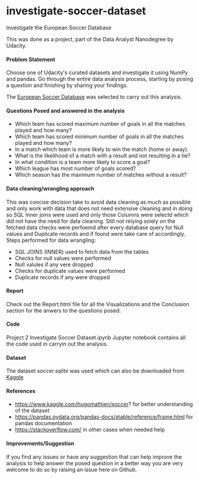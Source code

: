 # investigate-soccer-dataset
Investigate the European Soccer Database

This was done as a project, part of the Data Analyst Nanodegree by Udacity.

#### Problem Statement
Choose one of Udacity's curated datasets and investigate it using NumPy and pandas. Go through the entire data analysis process, starting by posing a question and finishing by sharing your findings.

The [European Soccer Database](https://www.kaggle.com/hugomathien/soccer?) was selected to carry out this analysis.

#### Questions Posed and answered in the analysis
* Which team has scored maximum number of goals in all the matches played and how many?
* Which team has scored minimum number of goals in all the matches played and how many?
* In a match which team is more likely to win the match (home or away).
* What is the likelihood of a match with a result and not resulting in a tie?
* In what condition is a team more likely to score a goal?
* Which league has most number of goals scored?
* Which season has the maximum number of matches without a result?

#### Data cleaning/wrangling approach
This was concise decision take to avoid data cleaning as much as possible and only work with data that does not need extensive cleaning and in doing so SQL Inner joins were used and only those Columns were selectd which did not have the need for data cleaning. Still not relying solely on the fetched data checks were perfoemd after every database query for Null values and Duplicate records and if found were take care of accordingly. Steps performed for data wrangling:

* SQL JOINS (INNER) used to fetch data from the tables
* Checks for null values were performed
* Null valules if any vere dropped
* Checks for duplicate values were performed
* Duplicate records if any were dropped

#### Report
Check out the Report.html file for all the Visualizations and the Conclusion section for the anwers to the questions posed.

#### Code
Project 2 Investigate Soccer Dataset.ipynb Jupyter notebook contains all the code used in carryin out the analysis.

#### Dataset
The dataset *soccer.sqlite* was used which can also be downloaded from [Kaggle](https://www.kaggle.com/hugomathien/soccer?)

#### References
* https://www.kaggle.com/hugomathien/soccer? for better understanding of the dataset
* https://pandas.pydata.org/pandas-docs/stable/reference/frame.html for pandas documentation
* https://stackoverflow.com/ in other cases when needed help

#### Improvements/Suggestion
If you find any issues or have any suggestion that can help improve the analysis to help answer the posed question in a better way you are very welcome to do so by raising an issue here on Github.
